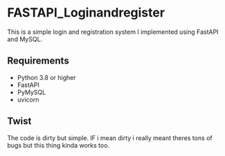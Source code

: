 # FASTAPI_Loginandregister

This is a simple login and registration system I implemented using FastAPI and MySQL.

## Requirements

- Python 3.8 or higher
- FastAPI
- PyMySQL
- uvicorn 

## Twist

The code is dirty but simple. IF i mean dirty i really meant theres tons of bugs but this thing kinda works too.
